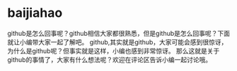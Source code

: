# baijiahao
github是怎么回事呢？github相信大家都很熟悉，但是github是怎么回事呢？下面就让小编带大家一起了解吧。
github,其实就是github，大家可能会感到很惊讶，为什么是github呢？但事实就是这样，小编也感到非常惊讶。
那么这就是关于github的事情了，大家有什么想法呢？欢迎在评论区告诉小编一起讨论哦。
